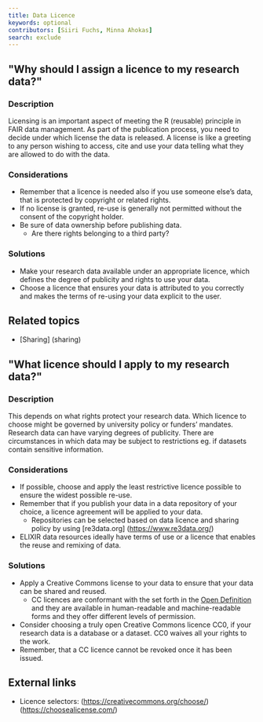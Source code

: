 ```yaml
---
title: Data Licence
keywords: optional
contributors: [Siiri Fuchs, Minna Ahokas]
search: exclude
---
```


## "Why should I assign a licence to my research data?"
 
### Description 
Licensing is an important aspect of meeting the R (reusable) principle in FAIR data management. As part of the publication process, you need to decide under which license the data is released. A license is like a greeting to any person wishing to access, cite and use your data telling what they are allowed to do with the data.

### Considerations
* Remember that a licence is needed also if you use someone else’s data, that is protected by copyright or related rights.
* If no license is granted, re-use is generally not permitted without the consent of the copyright holder.
* Be sure of data ownership before publishing data. 
  * Are there rights belonging to a third party?

### Solutions
* Make your research data available under an appropriate licence, which defines the degree of publicity and rights to use your data.
* Choose a licence that ensures your data is attributed to you correctly and makes the terms of re-using your data explicit to the user.

## Related topics
* [Sharing] (sharing)




## "What licence should I apply to my research data?"
 
### Description

This depends on what rights protect your research data. Which licence to choose might be governed by university policy or funders’ mandates. Research data can have varying degrees of publicity. There are circumstances in which data may be subject to restrictions eg. if datasets contain sensitive information. 

### Considerations

* If possible, choose and apply the least restrictive licence possible to ensure the widest possible re-use.
* Remember that if you publish your data in a data repository of your choice, a licence agreement will be applied to your data.
  * Repositories can be selected based on data licence and sharing policy by using [re3data.org] (https://www.re3data.org/)
* ELIXIR data resources ideally have terms of use or a licence that enables the reuse and remixing of data.

### Solutions
* Apply a Creative Commons license to your data to ensure that your data can be shared and reused. 
  * CC licences are conformant with the set forth in the [Open Definition](https://opendefinition.org/licenses/) and they are available in human-readable and machine-readable forms and they offer different levels of permission. 
* Consider choosing a truly open Creative Commons licence CC0, if your research data is a database or a dataset. CC0 waives all your rights to the work.
* Remember, that a CC licence cannot be revoked once it has been issued.

## External links
* Licence selectors:
(https://creativecommons.org/choose/)
(https://choosealicense.com/)
